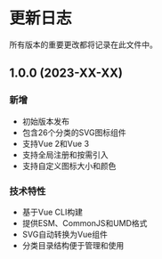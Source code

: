 # 更新日志

所有版本的重要更改都将记录在此文件中。

## 1.0.0 (2023-XX-XX)

### 新增
- 初始版本发布
- 包含26个分类的SVG图标组件
- 支持Vue 2和Vue 3
- 支持全局注册和按需引入
- 支持自定义图标大小和颜色

### 技术特性
- 基于Vue CLI构建
- 提供ESM、CommonJS和UMD格式
- SVG自动转换为Vue组件
- 分类目录结构便于管理和使用 
